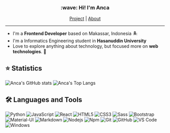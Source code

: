 <h3 align="center">:wave: Hi! I'm Anca</h3>

<p align="center">
    <a href="https://anscsmwn-dev.vercel.app/projects">Project</a> |  
    <a href="https://anscsmwn-dev.vercel.app/about">About</a>
</p>

---

- I'm a **Frontend Developer** based on Makassar, Indonesia :desert_island:
- I'm a Informatics Engineering student in **Hasanuddin University**
- Love to explore anything about technology, but focused more on **web technologies**. :rocket:

## ⭐ Statistics
![Anca's GitHub stats](https://github-readme-stats.vercel.app/api?username=aancaa&show_icons=true&theme=nightowl)
![Anca's Top Langs](https://github-readme-stats.vercel.app/api/top-langs/?username=aancaa&exclude_repo=Slims9-Kuningan&layout=compact&theme=nightowl)

## 🛠 Languages and Tools  
![Python](http://img.shields.io/badge/-Python-3776AB?style=flat-square&logo=python&logoColor=ffffff)
![JavaScript](https://img.shields.io/badge/-JavaScript-%23F7DF1C?style=flat-square&logo=javascript&logoColor=000000&labelColor=%23F7DF1C&color=%23FFCE5A)
![React](https://img.shields.io/badge/-React-61DAFB?style=flat-square&logo=react&logoColor=ffffff)
![HTML5](https://img.shields.io/badge/-HTML5-%23E44D27?style=flat-square&logo=html5&logoColor=ffffff)
![CSS3](https://img.shields.io/badge/-CSS3-%231572B6?style=flat-square&logo=css3)
![Sass](https://img.shields.io/badge/-Sass-%23CC6699?style=flat-square&logo=sass&logoColor=ffffff)
![Bootstrap](https://img.shields.io/badge/-Bootstrap-563D7C?style=flat-square&logo=Bootstrap)
![Material-UI](https://img.shields.io/badge/-Material%E2%80%93UI-0081CB?style=flat-square&logo=material-ui)
![Markdown](https://img.shields.io/badge/-Markdown-000000?style=flat-square&logo=markdown)
![Nodejs](https://img.shields.io/badge/-Nodejs-339933?style=flat-square&logo=Node.js&logoColor=ffffff)
![Npm](https://img.shields.io/badge/-npm-CB3837?style=flat-square&logo=npm)
![Git](https://img.shields.io/badge/-Git-%23F05032?style=flat-square&logo=git&logoColor=%23ffffff)
![GitHub](https://img.shields.io/badge/-GitHub-181717?style=flat-square&logo=github)
![VS Code](http://img.shields.io/badge/-VS%20Code-007ACC?style=flat-square&logo=visual-studio-code&logoColor=ffffff)
![Windows](http://img.shields.io/badge/-Windows-0078D6?style=flat-square&logo=windows&logoColor=ffffff)

